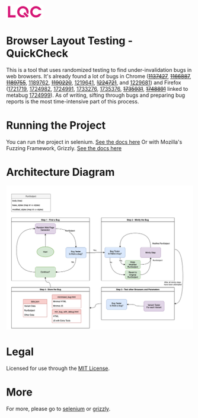![LQC logo](logo_100px_width.png)

# Browser Layout Testing - QuickCheck

This is a tool that uses randomized testing to find under-invalidation
bugs in web browsers. It's already found a lot of bugs in Chrome
(~~[1137427](https://bugs.chromium.org/p/chromium/issues/detail?id=1137427)~~,
~~[1166887](https://bugs.chromium.org/p/chromium/issues/detail?id=1166887)~~,
~~[1189755](https://bugs.chromium.org/p/chromium/issues/detail?id=1189755)~~,
[1189762](https://bugs.chromium.org/p/chromium/issues/detail?id=1189762),
~~[1190220](https://bugs.chromium.org/p/chromium/issues/detail?id=1190220)~~,
[1219641](https://bugs.chromium.org/p/chromium/issues/detail?id=1219641),
~~[1224721](https://bugs.chromium.org/p/chromium/issues/detail?id=1224721)~~,
and
[1229681](https://bugs.chromium.org/p/chromium/issues/detail?id=1229681))
and Firefox
([1721719](https://bugzilla.mozilla.org/show_bug.cgi?id=1721719),
[1724982](https://bugzilla.mozilla.org/show_bug.cgi?id=1724982),
[1724991](https://bugzilla.mozilla.org/show_bug.cgi?id=1724991),
[1733276](https://bugzilla.mozilla.org/show_bug.cgi?id=1733276),
[1735376](https://bugzilla.mozilla.org/show_bug.cgi?id=1735376),
~~[1735931](https://bugzilla.mozilla.org/show_bug.cgi?id=1735931)~~,
~~[1748891](https://bugzilla.mozilla.org/show_bug.cgi?id=1748891)~~
linked to metabug
[1724999](https://bugzilla.mozilla.org/show_bug.cgi?id=1724999)).
As of writing, sifting through bugs and preparing bug reports is the
most time-intensive part of this process.

# Running the Project
You can run the project in selenium. [See the docs here](docs/SELENIUM.md)
Or with Mozilla's Fuzzing Framework, Grizzly. [See the docs here](docs/GRIZZLY.md)

# Architecture Diagram

![Architecture Diagram](architecture_diagram.png)



# Legal

Licensed for use through the [MIT License](MIT-LICENSE).

# More

For more, please go to [selenium](docs/SELENIUM.md) or [grizzly](docs/GRIZZLY.md).
